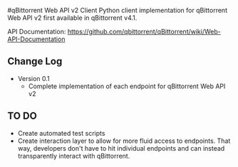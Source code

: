 #qBittorrent Web API v2 Client
Python client implementation for qBittorrent Web API v2 first available in qBittorrent v4.1.

API Documentation: https://github.com/qbittorrent/qBittorrent/wiki/Web-API-Documentation

Change Log
--------
* Version 0.1
   * Complete implementation of each endpoint for qBittorrent Web API v2
   
TO DO
--------
* Create automated test scripts
* Create interaction layer to allow for more fluid access to endpoints. That way, developers don't have to hit individual endpoints and can instead transparently interact with qBittorrent.